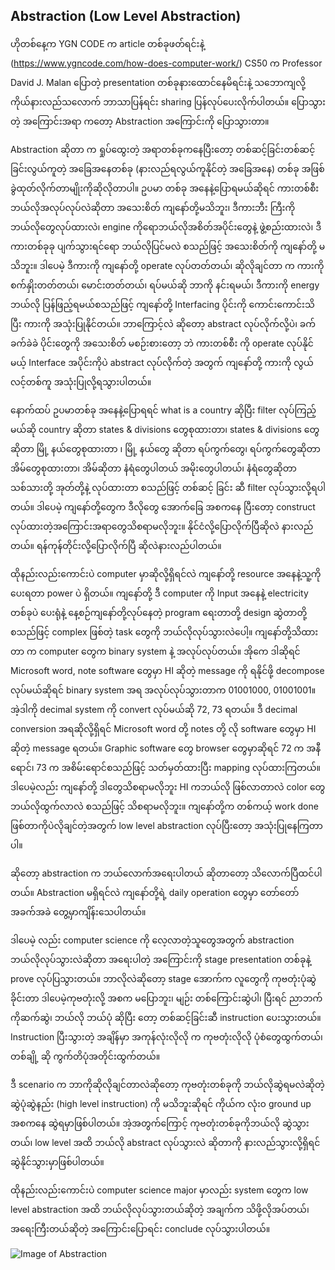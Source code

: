## Abstraction (Low Level Abstraction)

ဟိုတစ်နေ့က YGN CODE က article တစ်ခုဖတ်ရင်းနဲ့ (https://www.ygncode.com/how-does-computer-work/) CS50 က Professor David J. Malan ပြောတဲ့ presentation တစ်ခုနားထောင်နေမိရင်းနဲ့ သဘောကျလို့ ကိုယ်နားလည်သလောက် ဘာသာပြန်ရင်း sharing ပြန်လုပ်ပေးလိုက်ပါတယ်။ ပြောသွားတဲ့ အကြောင်းအရာ ကတော့ Abstraction အကြောင်းကို ပြောသွားတာ။

Abstraction ဆိုတာ က ရှုပ်ထွေးတဲ့ အရာတစ်ခုကနေပြီးတော့ တစ်ဆင့်ခြင်းတစ်ဆင့်ခြင်းလွယ်ကူတဲ့ အခြေအနေတစ်ခု (နားလည်ရလွယ်ကူနိုင်တဲ့ အခြေအနေ) တစ်ခု အဖြစ် ခွဲထုတ်လိုက်တာမျိုးကိုဆိုလိုတာပါ။ ဥပမာ တစ်ခု အနေနဲ့ပြောရမယ်ဆိုရင် ကားတစ်စီး ဘယ်လိုအလုပ်လုပ်လဲဆိုတာ အသေးစိတ် ကျနော်တို့မသိဘူး၊ ဒီကားဘီး ကြီးကို ဘယ်လိုတွေလုပ်ထားလဲ၊ engine ကိုရောဘယ်လိုအစိတ်အပိုင်းတွေနဲ့ ဖွဲ့စည်းထားလဲ၊ ဒီကားတစ်ခုခု ပျက်သွားရင်ရော ဘယ်လိုပြင်မလဲ စသည်ဖြင့် အသေးစိတ်ကို ကျနော်တို့ မသိဘူး။ ဒါပေမဲ့ ဒီကားကို ကျနော်တို့ operate လုပ်တတ်တယ်၊ ဆိုလိုချင်တာ က ကားကို စက်နှိုးတတ်တယ်၊ မောင်းတတ်တယ်၊ ရပ်မယ်ဆို ဘာကို နင်းရမယ်၊ ဒီကားကို energy ဘယ်လို ပြန်ဖြည့်ရမယ်စသည်ဖြင့် ကျနော်တို့ Interfacing ပိုင်းကို ကောင်းကောင်းသိပြီး ကားကို အသုံးပြုနိုင်တယ်။ ဘာကြောင့်လဲ ဆိုတော့ abstract လုပ်လိုက်လို့ပဲ၊ ခက်ခက်ခဲခဲ ပိုင်းတွေကို အသေးစိတ် မစဉ်းစားတော့ ဘဲ ကားတစ်စီး ကို operate လုပ်နိုင်မယ့် Interface အပိုင်းကိုပဲ abstract လုပ်လိုက်တဲ့ အတွက် ကျနော်တို့ ကားကို လွယ်လင့်တစ်ကူ အသုံးပြုလို့ရသွားပါတယ်။

နောက်ထပ် ဥပမာတစ်ခု အနေနဲ့ပြောရရင် what is a country ဆိုပြီး filter လုပ်ကြည့်မယ်ဆို country ဆိုတာ states & divisions တွေစုထားတာ၊ states & divisions တွေဆိုတာ မြို့ နယ်တွေစုထားတာ ၊ မြို့ နယ်တွေ ဆိုတာ ရပ်ကွက်တွေ၊ ရပ်ကွက်တွေဆိုတာ အိမ်တွေစုထားတာ၊ အိမ်ဆိုတာ နံရံတွေပါတယ် အမိုးတွေပါတယ်၊ နံရံတွေဆိုတာ သစ်သားတို့ အုတ်တို့နဲ့ လုပ်ထားတာ စသည်ဖြင့် တစ်ဆင့် ခြင်း ဆီ filter လုပ်သွားလို့ရပါတယ်။ ဒါပေမဲ့ ကျနော်တို့တွေက ဒီလိုတွေ အောက်ခြေ အစကနေ ပြီးတော့ construct လုပ်ထားတဲ့အကြောင်းအရာတွေသိစရာမလိုဘူး။ နိုင်ငံလို့ပြောလိုက်ပြီဆိုလဲ နားလည်တယ်။ ရန်ကုန်တိုင်းလို့ပြောလိုက်ပြီ ဆိုလဲနားလည်ပါတယ်။

ထိုနည်းလည်းကောင်းပဲ computer မှာဆိုလို့ရှိရင်လဲ ကျနော်တို့ resource အနေနဲ့သူ့ကို ပေးရတာ power ပဲ ရှိတယ်။ ကျနော်တို့ ဒီ computer ကို Input အနေနဲ့ electricity တစ်ခုပဲ ပေးရုံနဲ့ နေ့စဉ်ကျနော်တို့လုပ်နေတဲ့ program ရေးတာတို့ design ဆွဲတာတို့ စသည်ဖြင့် complex ဖြစ်တဲ့ task တွေကို ဘယ်လိုလုပ်သွားလဲပေါ့။ ကျနော်တို့သိထားတာ က computer တွေက binary system နဲ့ အလုပ်လုပ်တယ်။ အိုကေ ဒါဆိုရင် Microsoft word, note software တွေမှာ HI ဆိုတဲ့ message ကို ရနိုင်ဖို့ decompose လုပ်မယ်ဆိုရင် binary system အရ အလုပ်လုပ်သွားတာက 01001000, 01001001။ အဲ့ဒါကို decimal system ကို convert လုပ်မယ်ဆို 72, 73 ရတယ်။ ဒီ decimal conversion အရဆိုလို့ရှိရင် Microsoft word တို့ notes တို့ လို software တွေမှာ HI ဆိုတဲ့ message ရတယ်။ Graphic software တွေ browser တွေမှာဆိုရင် 72 က အနီရောင်၊ 73 က အစိမ်းရောင်စသည်ဖြင့် သတ်မှတ်ထားပြီး mapping လုပ်ထားကြတယ်။ ဒါပေမဲ့လည်း ကျနော်တို့ ဒါတွေသိစရာမလိုဘူး HI ကဘယ်လို ဖြစ်လာတာလဲ color တွေဘယ်လိုထွက်လာလဲ စသည်ဖြင့် သိစရာမလိုဘူး။ ကျနော်တို့က တစ်ကယ့် work done ဖြစ်တာကိုပဲလိုချင်တဲ့အတွက် low level abstraction လုပ်ပြီးတော့ အသုံးပြုနေကြတာပါ။

ဆိုတော့ abstraction က ဘယ်လောက်အရေးပါတယ် ဆိုတာတော့ သိလောက်ပြီထင်ပါတယ်။ Abstraction မရှိရင်လဲ ကျနော်တို့ရဲ့  daily operation တွေမှာ တော်တော်အခက်အခဲ တွေ့မှာကျိန်းသေပါတယ်။

ဒါပေမဲ့ လည်း computer science ကို လေ့လာတဲ့သူတွေအတွက် abstraction ဘယ်လိုလုပ်သွားလဲဆိုတာ အရေးပါတဲ့ အကြောင်းကို stage presentation တစ်ခုနဲ့ prove လုပ်ပြသွားတယ်။
ဘာလိုလဲဆိုတော့ stage အောက်က လူတွေကို ကုဗတုံးပုံဆွဲခိုင်းတာ ဒါပေမဲ့ကုဗတုံးလို့ အစက မပြောဘူး၊ မျဉ်း တစ်ကြောင်းဆွဲပါ၊ ပြီးရင် ညာဘက်ကိုဆက်ဆွဲ၊ ဘယ်လို ဘယ်ပုံ ဆိုပြီး တော့ တစ်ဆင့်ခြင်းဆီ instruction ပေးသွားတယ်။ Instruction ပြီးသွားတဲ့ အချိန်မှာ အကုန်လုံးလိုလို က ကုဗတုံးလိုလို ပုံစံတွေထွက်တယ်၊ တစ်ချို့ ဆို ကွက်တိပုံအတိုင်းထွက်တယ်။

ဒီ scenario က ဘာကိုဆိုလိုချင်တာလဲဆိုတော့ ကုဗတုံးတစ်ခုကို ဘယ်လိုဆွဲရမလဲဆိုတဲ့ ဆွဲပုံဆွဲနည်း (high level instruction) ကို မသိဘူးဆိုရင် ကိုယ်က လုံး၀ ground up အစကနေ ဆွဲရမှာဖြစ်ပါတယ်။ အဲ့အတွက်ကြောင့် ကုဗတုံးတစ်ခုကိုဘယ်လို ဆွဲသွားတယ်၊ low level အထိ ဘယ်လို abstract လုပ်သွားလဲ ဆိုတာကို နားလည်သွားလို့ရှိရင် ဆွဲနိုင်သွားမှာဖြစ်ပါတယ်။

ထိုနည်းလည်းကောင်းပဲ computer science major မှာလည်း system တွေက low level abstraction အထိ ဘယ်လိုလုပ်သွားတယ်ဆိုတဲ့ အချက်က သိဖို့လိုအပ်တယ်၊ အရေးကြီးတယ်ဆိုတဲ့ အကြောင်းပြောရင်း conclude လုပ်သွားပါတယ်။

![Image of Abstraction](https://raw.githubusercontent.com/HlaingTinHtun/Data-Structure-Algorithm-In-Burmese-Explanations/master/medias/abstraction.png)
